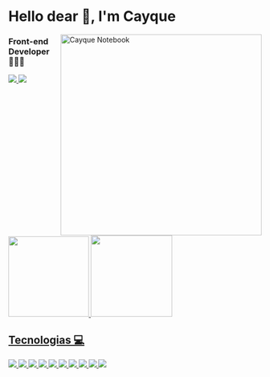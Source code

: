 <h1> Hello dear 👋, I'm Cayque </h1> 


<img src="https://raw.githubusercontent.com/MicaelliMedeiros/micaellimedeiros/master/image/computer-illustration.png" min-width="400" max-width="400px" width="400px" align="right" alt="Cayque Notebook">

<h3> Front-end Developer 👨🏻‍💻 </h3>

  
 <p align="left">
  <a href="https://www.linkedin.com/in/cayque-ribeiro-bueno/" target="_blank" alt="Linkedin">
    <img src="https://img.shields.io/badge/LinkedIn-0077B5?style=for-the-badge&logo=linkedin&logoColor=white"/>
  </a>
   
  <a href="https://www.instagram.com/cayquerb//" target="_blank" alt="Instagram">
    <img src="https://img.shields.io/badge/Instagram-E4405F?style=for-the-badge&logo=instagram&logoColor=white"/>
  </a>
</p>  
 

 
 <div style="display: "flex">
  <a href="https://github.com/cayquerb">
  <img height="160em" src="https://github-readme-stats.vercel.app/api?username=cayquerb&show_icons=true&theme=dark"/>
  <img height="162em" src="https://github-readme-stats.vercel.app/api/top-langs/?username=cayquerb&layout=compact&langs_count=7&theme=dark"/>
</div>
 
## Tecnologias 💻
  
<p align="left" > 
  <img src="https://img.shields.io/badge/HTML5-E34F26?style=for-the-badge&logo=html5&logoColor=white" margin="20px">
  <img src="https://img.shields.io/badge/CSS3-1572B6?style=for-the-badge&logo=css3&logoColor=white">
  <img src="https://img.shields.io/badge/JavaScript-F7DF1E?style=for-the-badge&logo=javascript&logoColor=black">
  <img src="https://img.shields.io/badge/React-20232A?style=for-the-badge&logo=react&logoColor=61DAFB">
  <img src="https://img.shields.io/badge/TypeScript-007ACC?style=for-the-badge&logo=typescript&logoColor=white">
  <img src="https://img.shields.io/badge/npm-CB3837?style=for-the-badge&logo=npm&logoColor=white">
  <img src="https://img.shields.io/badge/GitHub-100000?style=for-the-badge&logo=github&logoColor=white">
  <img src="https://img.shields.io/badge/Git-F05032?style=for-the-badge&logo=git&logoColor=white">
  <img src="https://img.shields.io/badge/Node.js-43853D?style=for-the-badge&logo=node.js&logoColor=white">
  <img src="https://img.shields.io/badge/SQLite-07405E?style=for-the-badge&logo=sqlite&logoColor=white">  
</p>  

